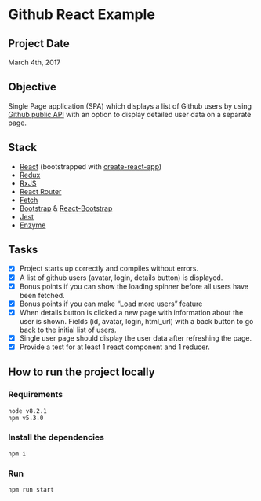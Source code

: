 # Github React Example

## Project Date
March 4th, 2017

## Objective
Single Page application (SPA) which displays a list of Github users by using [Github public API](https://developer.github.com/v3/users/#get-all-users)  with an option to display detailed user data on a separate page.

## Stack
* [React](https://facebook.github.io/react/) (bootstrapped with [create-react-app](https://github.com/facebookincubator/create-react-app))
* [Redux](http://redux.js.org/)
* [RxJS](http://reactivex.io/rxjs/)
* [React Router](https://reacttraining.com/react-router/)
* [Fetch](https://github.com/github/fetch)
* [Bootstrap](http://getbootstrap.com/) & [React-Bootstrap](https://react-bootstrap.github.io/)
* [Jest](https://facebook.github.io/jest/)
* [Enzyme](https://github.com/airbnb/enzyme)

## Tasks
- [x] Project starts up correctly and compiles without errors.
- [x] A list of github users (avatar, login, details button) is displayed.
- [x] Bonus points if you can show the loading spinner before all users have been fetched.
- [x] Bonus points if you can make “Load more users” feature
- [x] When details button is clicked a new page with information about the user is shown.
Fields (id, avatar, login, html_url) with a back button to go back to the initial list of
users.
- [x] Single user page should display the user data after refreshing the page.
- [x] Provide a test for at least 1 react component and 1 reducer.

## How to run the project locally

### Requirements
```
node v8.2.1
npm v5.3.0
```

### Install the dependencies
```
npm i
```

### Run
```
npm run start
```
